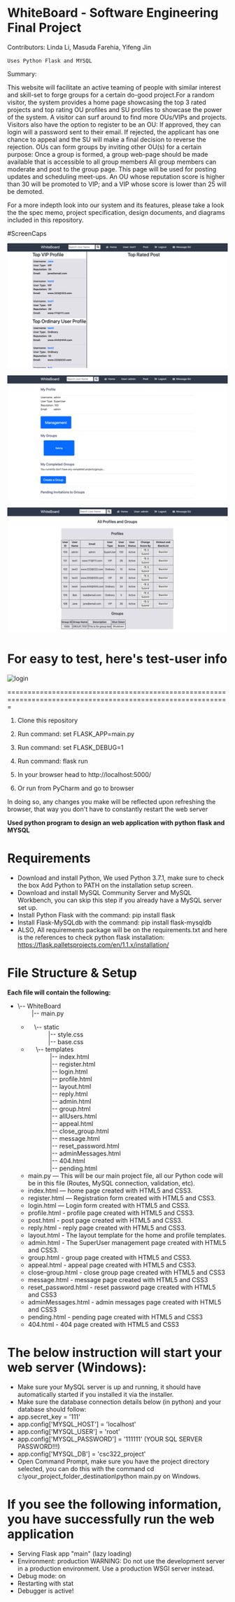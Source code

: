 # WhiteBoard - Software Engineering Final Project 

Contributors: Linda Li, Masuda Farehia, Yifeng Jin <GROUP J>

	Uses Python Flask and MYSQL

Summary: 
 
This website will facilitate an active teaming of people with similar interest and skill-set to forge groups for a certain do-good project.For a random visitor, the system provides a home page showcasing the top 3 rated projects and top rating OU profiles and SU profiles to showcase the power of the system. A visitor can surf around to find more OUs/VIPs and projects. Visitors also have the option to register to be an OU: If approved, they can login will a password sent to their email. If rejected, the applicant has one chance to appeal and the SU will make a final decision to reverse the rejection. OUs can form groups by inviting other OU(s) for a certain purpose: Once a group is formed, a group web-page should be made available that is accessible to all group members All group members can moderate and post to the group page. This page will be used for posting updates and scheduling meet-ups. An OU whose reputation score is higher than 30 will be promoted to VIP; and a VIP whose score is lower than 25 will be demoted. 

For a more indepth look into our system and its features, please take a look the the spec memo, project specification, design documents, and diagrams included in this repository. 

#ScreenCaps 

![home page](screenshots/img1.png)

![profile page](screenshots/img2.png)

![admin page](screenshots/img3.png)

# For easy to test, here's test-user info 
![login](https://user-images.githubusercontent.com/55426354/81879006-825c4580-9557-11ea-9f73-0d2acd9b0927.jpg)

=============================================================================================================

1. Clone this repository 

2. Run command: set FLASK_APP=main.py

3. Run command: set FLASK_DEBUG=1

4. Run command: flask run

5. In your browser head to http://localhost:5000/

6. Or run from PyCharm and go to browser

In doing so, any changes you make will be reflected upon refreshing the browser, that way you don't have to constantly restart the web server


**Used python program to design an web application with python flask and MYSQL**

# Requirements

  - Download and install Python, We used Python 3.7.1, make sure to check the box Add Python to PATH on the installation setup screen.
  - Download and install MySQL Community Server and MySQL Workbench, you can skip this step if you already have a MySQL server set up.
  - Install Python Flask with the command: pip install flask
  - Install Flask-MySQLdb with the command: pip install flask-mysqldb
  - ALSO, All requirements package will be on the requirements.txt and here is the references to check python flask installation: https://flask.palletsprojects.com/en/1.1.x/installation/

# File Structure & Setup
**Each file will contain the following:**
* \\-- WhiteBoard
   <br> &emsp; &emsp;|-- main.py
  * &emsp;\\-- static
    <br> &emsp;&emsp; &emsp;|-- style.css
    <br> &emsp;&emsp; &emsp;|-- base.css
  * &emsp; \\-- templates
    <br> &emsp;&emsp; &emsp; |-- index.html
    <br> &emsp;&emsp; &emsp; |-- register.html
    <br> &emsp;&emsp; &emsp; |-- login.html
    <br> &emsp;&emsp; &emsp; |-- profile.html
    <br> &emsp;&emsp; &emsp; |-- layout.html 
    <br> &emsp;&emsp; &emsp; |-- reply.html 
    <br> &emsp;&emsp; &emsp; |-- admin.html
    <br> &emsp;&emsp; &emsp; |-- group.html
    <br> &emsp;&emsp; &emsp; |-- allUsers.html
    <br> &emsp;&emsp; &emsp; |-- appeal.html
    <br> &emsp;&emsp; &emsp; |-- close_group.html
    <br> &emsp;&emsp; &emsp; |-- message.html
    <br> &emsp;&emsp; &emsp; |-- reset_password.html
    <br> &emsp;&emsp; &emsp; |-- adminMessages.html
    <br> &emsp;&emsp; &emsp; |-- 404.html
    <br> &emsp;&emsp; &emsp; |-- pending.html
 
  - main.py — This will be our main project file, all our Python code will be in this file (Routes, MySQL connection, validation, etc).
  - index.html — home page created with HTML5 and CSS3.
  - register.html — Registration form created with HTML5 and CSS3.
  - login.html — Login form created with HTML5 and CSS3.
  - profile.html - profile page created with HTML5 and CSS3.
  - post.html - post page created with HTML5 and CSS3.
  - reply.html - reply page created with HTML5 and CSS3.
  - layout.html - The layout template for the home and profile templates.
  - admin.html - The SuperUser management page created with HTML5 and CSS3.
  - group.html - group page created with HTML5 and CSS3.
  - appeal.html - appeal page created with HTML5 and CSS3.
  - close-group.html - close group page created with HTML5 and CSS3
  - message.html - message page created with HTML5 and CSS3
  - reset_password.html - reset password page created with HTML5 and CSS3
  - adminMessages.html - admin messages page created with HTML5 and CSS3
  - pending.html - pending page created with HTML5 and CSS3
  - 404.html - 404 page created with HTML5 and CSS3

# The below instruction will start your web server (Windows):

- Make sure your MySQL server is up and running, it should have automatically started if you installed it via the installer.
- Make sure the database connection details below (in python) and your database should follow:
- app.secret_key = '111'
- app.config['MYSQL_HOST'] = 'localhost'
- app.config['MYSQL_USER'] = 'root'
- app.config['MYSQL_PASSWORD'] = '111111' (YOUR SQL SERVER PASSWORD!!!)
- app.config['MYSQL_DB'] = 'csc322_project'
- Open Command Prompt, make sure you have the project directory selected, you can do this with the command cd c:\your_project_folder_destination\python main.py on Windows.

# If you see the following information, you have successfully run the web application
* Serving Flask app "main" (lazy loading)
 * Environment: production
   WARNING: Do not use the development server in a production environment.
   Use a production WSGI server instead.
 * Debug mode: on
 * Restarting with stat
 * Debugger is active!

